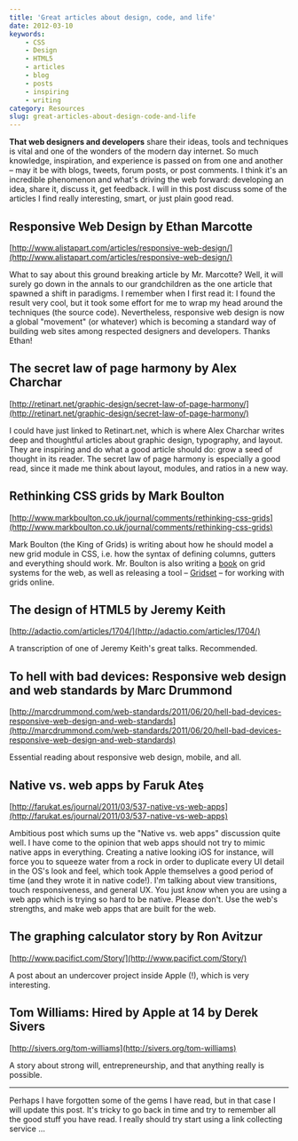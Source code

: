 ```yaml
---
title: 'Great articles about design, code, and life'
date: 2012-03-10
keywords:
    - CSS
    - Design
    - HTML5
    - articles
    - blog
    - posts
    - inspiring
    - writing
category: Resources
slug: great-articles-about-design-code-and-life
---
```


**That web designers and developers** share their ideas, tools and techniques is vital and one of
the wonders of the modern day internet. So much knowledge, inspiration, and experience is passed on
from one and another – may it be with blogs, tweets, forum posts, or post comments. I think it's an
incredible phenomenon and what's driving the web forward: developing an idea, share it, discuss it,
get feedback. I will in this post discuss some of the articles I find really interesting, smart, or
just plain good read.

## Responsive Web Design by Ethan Marcotte

[http://www.alistapart.com/articles/responsive-web-design/](http://www.alistapart.com/articles/responsive-web-design/)

What to say about this ground breaking article by Mr. Marcotte? Well, it will surely go down in the
annals to our grandchildren as the one article that spawned a shift in paradigms. I remember when I
first read it: I found the result very cool, but it took some effort for me to wrap my head around
the techniques (the source code). Nevertheless, responsive web design is now a global "movement" (or
whatever) which is becoming a standard way of building web sites among respected designers and
developers. Thanks Ethan!

## The secret law of page harmony by Alex Charchar

[http://retinart.net/graphic-design/secret-law-of-page-harmony/](http://retinart.net/graphic-design/secret-law-of-page-harmony/)

I could have just linked to Retinart.net, which is where Alex Charchar writes deep and thoughtful
articles about graphic design, typography, and layout. They are inspiring and do what a good article
should do: grow a seed of thought in its reader. The secret law of page harmony is especially a good
read, since it made me think about layout, modules, and ratios in a new way.

## Rethinking CSS grids by Mark Boulton

[http://www.markboulton.co.uk/journal/comments/rethinking-css-grids](http://www.markboulton.co.uk/journal/comments/rethinking-css-grids)

Mark Boulton (the King of Grids) is writing about how he should model a new grid module in CSS, i.e.
how the syntax of defining columns, gutters and everything should work. Mr. Boulton is also writing
a [book](http://www.fivesimplesteps.com/) on grid systems for the web, as well as releasing a tool –
[Gridset](http://johanbrook.com/design/css/gridset/ "Gridset – create advanced grid systems on the web")
– for working with grids online.

## The design of HTML5 by Jeremy Keith

[http://adactio.com/articles/1704/](http://adactio.com/articles/1704/)

A transcription of one of Jeremy Keith's great talks. Recommended.

## To hell with bad devices: Responsive web design and web standards by Marc Drummond

[http://marcdrummond.com/web-standards/2011/06/20/hell-bad-devices-responsive-web-design-and-web-standards](http://marcdrummond.com/web-standards/2011/06/20/hell-bad-devices-responsive-web-design-and-web-standards)

Essential reading about responsive web design, mobile, and all.

## Native vs. web apps by Faruk Ateş

[http://farukat.es/journal/2011/03/537-native-vs-web-apps](http://farukat.es/journal/2011/03/537-native-vs-web-apps)

Ambitious post which sums up the "Native vs. web apps" discussion quite well. I have come to the
opinion that web apps should not try to mimic native apps in everything. Creating a native looking
iOS for instance, will force you to squeeze water from a rock in order to duplicate every UI detail
in the OS's look and feel, which took Apple themselves a good period of time (and they wrote it in
native code!). I'm talking about view transitions, touch responsiveness, and general UX. You just
_know_ when you are using a web app which is trying so hard to be native. Please don't. Use the
web's strengths, and make web apps that are built for the web.

## The graphing calculator story by Ron Avitzur

[http://www.pacifict.com/Story/](http://www.pacifict.com/Story/)

A post about an undercover project inside Apple (!), which is very interesting.

## Tom Williams: Hired by Apple at 14 by Derek Sivers

[http://sivers.org/tom-williams](http://sivers.org/tom-williams)

A story about strong will, entrepreneurship, and that anything really is possible.

---

Perhaps I have forgotten some of the gems I have read, but in that case I will update this post.
It's tricky to go back in time and try to remember all the good stuff you have read. I really should
try start using a link collecting service ...
